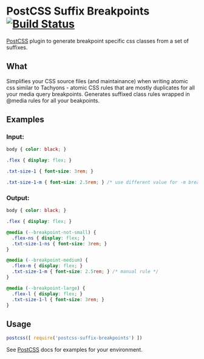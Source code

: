 # PostCSS Suffix Breakpoints [![Build Status][ci-img]][ci]

[PostCSS] plugin to generate breakpoint specific css classes from a set of suffixes.

[PostCSS]: https://github.com/postcss/postcss
[ci-img]:  https://travis-ci.org/beyon/postcss-suffix-breakpoints.svg
[ci]:      https://travis-ci.org/beyon/postcss-suffix-breakpoints

## What

Simplifies your CSS source files (and maintainance) when writing atomic css similar to Tachyons - atomic CSS rules that are mostly duplicates for all your media query breakpoints. Generates suffixed class rules wrapped in @media rules for all your beakpoints.
## Examples
### Input:
```css
body { color: black; }

.flex { display: flex; }

.txt-size-1 { font-size: 3rem; }

.txt-size-1-m { font-size: 2.5rem; } /* use different value for -m breakpoint */
```

### Output:
```css
body { color: black; }

.flex { display: flex; }

@media (--breakpoint-not-small) {
  .flex-ns { display: flex; }
  .txt-size-1-ns { font-size: 3rem; }
}

@media (--breakpoint-medium) {
  .flex-m { display: flex; }
  .txt-size-1-m { font-size: 2.5rem; } /* manual rule */
}

@media (--breakpoint-large) {
  .flex-l { display: flex; }
  .txt-size-1-l { font-size: 3rem; }
}
```

## Usage

```js
postcss([ require('postcss-suffix-breakpoints') ])
```

See [PostCSS] docs for examples for your environment.
